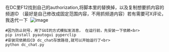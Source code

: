 在DC里F12找到自己的authorization,将脚本里的替换掉，以及复制想要抓内容的频道ID （最好是自己修改成固定范围内容，不用抓频道内容）若有需要可X评论，我迭代一下 
![image](https://github.com/user-attachments/assets/dcd43eeb-30d7-46ea-b2df-a7751da993c9)

```
#因为防止封号，用了GUI的方式模拟发消息， 在运行前，先安装一下依赖<br>
pip install pyautogui pyperclip
#安装完依赖后CD dc_chat存放路径,就可以开始运行了<br>
python dc_chat.py
